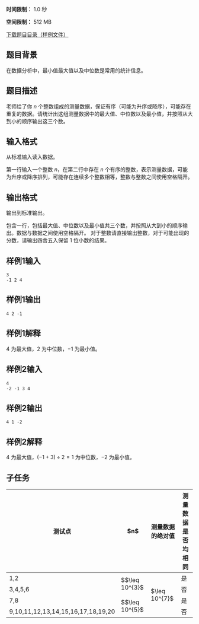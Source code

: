 


**时间限制：** 1.0 秒 


**空间限制：** 512 MB

[下载题目目录（样例文件）](examples/CSP201903-1.zip)




## 题目背景

在数据分析中，最小值最大值以及中位数是常用的统计信息。

## 题目描述

老师给了你 $n$ 个整数组成的测量数据，保证有序（可能为升序或降序），可能存在重复的数据。请统计出这组测量数据中的最大值、中位数以及最小值，并按照从大到小的顺序输出这三个数。

## 输入格式

从标准输入读入数据。

第一行输入一个整数 $n$，在第二行中存在 $n$ 个有序的整数，表示测量数据，可能为升序或降序排列，可能存在连续多个整数相等，整数与整数之间使用空格隔开。

## 输出格式

输出到标准输出。

包含一行，包括最大值、中位数以及最小值共三个数，并按照从大到小的顺序输出。数据与数据之间使用空格隔开。
对于整数请直接输出整数，对于可能出现的分数，请输出四舍五入保留 1 位小数的结果。








## 样例1输入

```plain
3
-1 2 4

```



## 样例1输出

```plain
4 2 -1

```


## 样例1解释

$4$ 为最大值，$2$ 为中位数，$-1$ 为最小值。








## 样例2输入

```plain
4
-2 -1 3 4

```



## 样例2输出

```plain
4 1 -2

```


## 样例2解释

$4$ 为最大值，$(-1 + 3) \div 2 = 1$ 为中位数，$-2$ 为最小值。

## 子任务


 
	


<table class="table table-bordered"><thead><tr><th rowspan="1">测试点</th><th rowspan="1">$n$</th><th rowspan="1">测量数据的绝对值</th><th rowspan="1">测量数据是否均相同</th></tr></thead><tbody><tr><td rowspan="1">1,2</td><td rowspan="2">$$\leq 10^{3}$</td><td rowspan="4">$\leq 10^{7}$</td><td rowspan="1">是</td></tr><tr><td rowspan="1">3,4,5,6</td><td rowspan="1">否</td></tr><tr><td rowspan="1">7,8</td><td rowspan="2">$$\leq 10^{5}$</td><td rowspan="1">是</td></tr><tr><td rowspan="1">9,10,11,12,13,14,15,16,17,18,19,20</td><td rowspan="1">否</td></tr></tbody></table> 